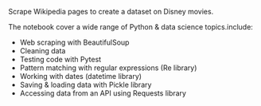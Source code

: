 Scrape Wikipedia pages to create a dataset on Disney movies.

The notebook cover a wide range of Python & data science topics.include:

- Web scraping with BeautifulSoup
- Cleaning data
- Testing code with Pytest
- Pattern matching with regular expressions (Re library)
- Working with dates (datetime library)
- Saving & loading data with Pickle library
- Accessing data from an API using Requests library
